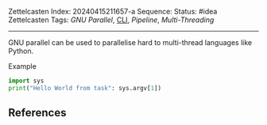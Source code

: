 Zettelcasten Index: 20240415211657-a
Sequence:
Status: #idea
Zettelcasten Tags: *GNU Parallel*, [CLI](../map-of-content/CLI.md), *Pipeline*, *Multi-Threading*

---

GNU parallel can be used to parallelise hard to multi-thread languages like Python.

Example

````python
import sys
print("Hello World from task": sys.argv[1])
````

## References
